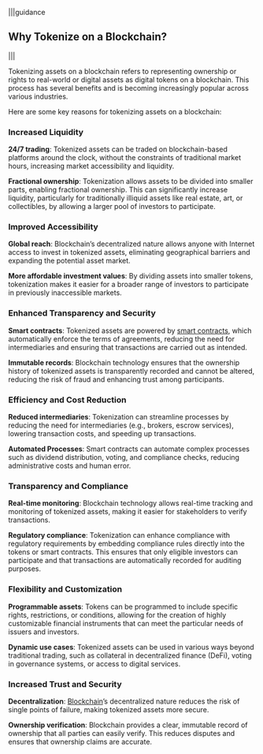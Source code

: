 |||guidance
## Why Tokenize on a Blockchain?

|||


Tokenizing assets on a blockchain refers to representing ownership or rights to real-world or digital assets as digital tokens on a blockchain. This process has several benefits and is becoming increasingly popular across various industries. 

Here are some key reasons for tokenizing assets on a blockchain:

### Increased Liquidity

**24/7 trading**: Tokenized assets can be traded on blockchain-based platforms around the clock, without the constraints of traditional market hours, increasing market accessibility and liquidity.

**Fractional ownership**: Tokenization allows assets to be divided into smaller parts, enabling fractional ownership. This can significantly increase liquidity, particularly for traditionally illiquid assets like real estate, art, or collectibles, by allowing a larger pool of investors to participate.

### Improved Accessibility

**Global reach**: Blockchain’s decentralized nature allows anyone with Internet access to invest in tokenized assets, eliminating geographical barriers and expanding the potential asset market.

**More affordable investment values**: By dividing assets into smaller tokens, tokenization makes it easier for a broader range of investors to participate in previously inaccessible markets.

### Enhanced Transparency and Security

**Smart contracts**: Tokenized assets are powered by [smart contracts](https://chain.link/education/smart-contracts), which automatically enforce the terms of agreements, reducing the need for intermediaries and ensuring that transactions are carried out as intended.

**Immutable records**: Blockchain technology ensures that the ownership history of tokenized assets is transparently recorded and cannot be altered, reducing the risk of fraud and enhancing trust among participants.

### Efficiency and Cost Reduction

**Reduced intermediaries**: Tokenization can streamline processes by reducing the need for intermediaries (e.g., brokers, escrow services), lowering transaction costs, and speeding up transactions.

**Automated Processes**: Smart contracts can automate complex processes such as dividend distribution, voting, and compliance checks, reducing administrative costs and human error.

### Transparency and Compliance

**Real-time monitoring**: Blockchain technology allows real-time tracking and monitoring of tokenized assets, making it easier for stakeholders to verify transactions.

**Regulatory compliance**: Tokenization can enhance compliance with regulatory requirements by embedding compliance rules directly into the tokens or smart contracts. This ensures that only eligible investors can participate and that transactions are automatically recorded for auditing purposes.

### Flexibility and Customization

**Programmable assets**: Tokens can be programmed to include specific rights, restrictions, or conditions, allowing for the creation of highly customizable financial instruments that can meet the particular needs of issuers and investors.

**Dynamic use cases**: Tokenized assets can be used in various ways beyond traditional trading, such as collateral in decentralized finance (DeFi), voting in governance systems, or access to digital services.

### Increased Trust and Security

**Decentralization**: [Blockchain](https://chain.link/education-hub/blockchain)’s decentralized nature reduces the risk of single points of failure, making tokenized assets more secure.

**Ownership verification**: Blockchain provides a clear, immutable record of ownership that all parties can easily verify. This reduces disputes and ensures that ownership claims are accurate.
